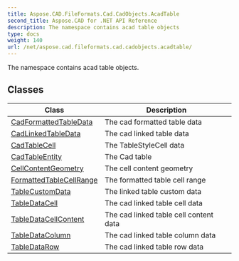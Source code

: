 ```yaml
---
title: Aspose.CAD.FileFormats.Cad.CadObjects.AcadTable
second_title: Aspose.CAD for .NET API Reference
description: The namespace contains acad table objects
type: docs
weight: 140
url: /net/aspose.cad.fileformats.cad.cadobjects.acadtable/
---
```

The namespace contains acad table objects.

## Classes

| Class | Description |
| --- | --- |
| [CadFormattedTableData](./cadformattedtabledata/) | The cad formatted table data |
| [CadLinkedTableData](./cadlinkedtabledata/) | The cad linked table data |
| [CadTableCell](./cadtablecell/) | The TableStyleCell data |
| [CadTableEntity](./cadtableentity/) | The Cad table |
| [CellContentGeometry](./cellcontentgeometry/) | The cell content geometry |
| [FormattedTableCellRange](./formattedtablecellrange/) | The formatted table cell range |
| [TableCustomData](./tablecustomdata/) | The linked table custom data |
| [TableDataCell](./tabledatacell/) | The cad linked table cell data |
| [TableDataCellContent](./tabledatacellcontent/) | The cad linked table cell content data |
| [TableDataColumn](./tabledatacolumn/) | The cad linked table column data |
| [TableDataRow](./tabledatarow/) | The cad linked table row data |


